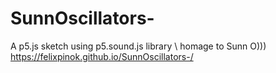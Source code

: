 # SunnOscillators-
A p5.js sketch using p5.sound.js library \ homage to Sunn O)))
https://felixpinok.github.io/SunnOscillators-/
